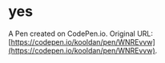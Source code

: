 # yes

A Pen created on CodePen.io. Original URL: [https://codepen.io/kooldan/pen/WNREvvw](https://codepen.io/kooldan/pen/WNREvvw).


